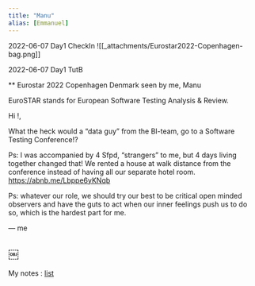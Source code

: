 ```yaml
---
title: "Manu"
alias: [Emmanuel]
---
```

2022-06-07 Day1 CheckIn
![[_attachments/Eurostar2022-Copenhagen-bag.png]]

2022-06-07 Day1 TutB

**
Eurostar 2022 Copenhagen Denmark seen by me, Manu

EuroSTAR stands for European Software Testing Analysis & Review.

Hi !,

What the heck would a “data guy” from the BI-team, go to a Software Testing Conference!?

Ps: I was accompanied by 4 Sfpd, “strangers” to me, but 4 days living together changed that! We rented a house at walk distance from the conference instead of having all our separate hotel room. https://abnb.me/Lbppe6yKNqb

Ps: whatever our role, we should try our best to be critical open minded observers and have the guts to act when our inner feelings push us to do so, which is the hardest part for me.

― me

￼
--
My notes : [list](/tags/Manu)